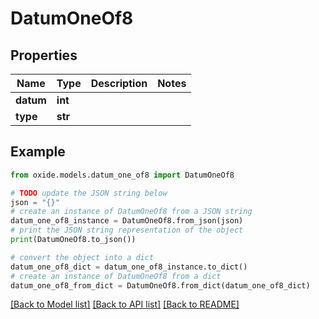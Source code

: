 # DatumOneOf8


## Properties

Name | Type | Description | Notes
------------ | ------------- | ------------- | -------------
**datum** | **int** |  | 
**type** | **str** |  | 

## Example

```python
from oxide.models.datum_one_of8 import DatumOneOf8

# TODO update the JSON string below
json = "{}"
# create an instance of DatumOneOf8 from a JSON string
datum_one_of8_instance = DatumOneOf8.from_json(json)
# print the JSON string representation of the object
print(DatumOneOf8.to_json())

# convert the object into a dict
datum_one_of8_dict = datum_one_of8_instance.to_dict()
# create an instance of DatumOneOf8 from a dict
datum_one_of8_from_dict = DatumOneOf8.from_dict(datum_one_of8_dict)
```
[[Back to Model list]](../README.md#documentation-for-models) [[Back to API list]](../README.md#documentation-for-api-endpoints) [[Back to README]](../README.md)


